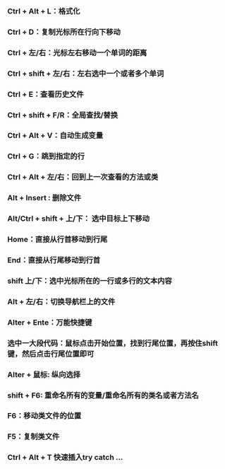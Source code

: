 ### Ctrl + Alt + L：格式化

### Ctrl + D：复制光标所在行向下移动

### Ctrl + 左/右：光标左右移动一个单词的距离

### Ctrl + shift + 左/右：左右选中一个或者多个单词

### Ctrl + E：查看历史文件

### Ctrl + shift + F/R：全局查找/替换

### Ctrl + Alt + V：自动生成变量

### Ctrl + G：跳到指定的行

### Ctrl + Alt + 左/右：回到上一次查看的方法或类

### Alt + Insert :  删除文件

### Alt/Ctrl + shift + 上/下： 选中目标上下移动

### Home：直接从行首移动到行尾

### End：直接从行尾移动到行首

### shift 上/下：选中光标所在的一行或多行的文本内容

### Alt + 左/右：切换导航栏上的文件

### Alter + Ente：万能快捷键

### 选中一大段代码：鼠标点击开始位置，找到行尾位置，再按住shift键，然后点击行尾位置即可

### Alter + 鼠标: 纵向选择

### shift + F6: 重命名所有的变量/重命名所有的类名或者方法名

### F6：移动类文件的位置

### F5：复制类文件

### Ctrl + Alt + T  快速插入try catch ...